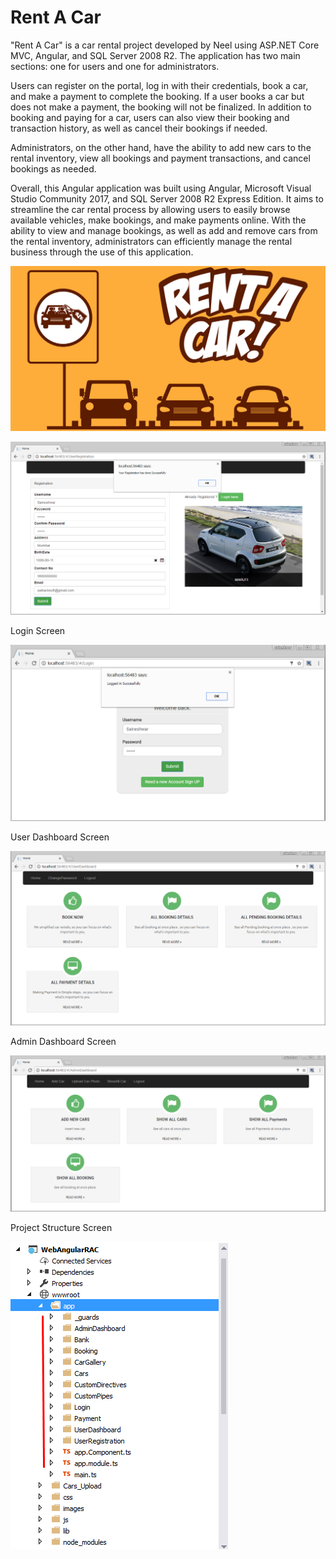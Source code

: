 # Rent A Car
"Rent A Car" is a car rental project developed by Neel using ASP.NET Core MVC, Angular, and SQL Server 2008 R2. The application has two main sections: one for users and one for administrators.

Users can register on the portal, log in with their credentials, book a car, and make a payment to complete the booking. If a user books a car but does not make a payment, the booking will not be finalized. In addition to booking and paying for a car, users can also view their booking and transaction history, as well as cancel their bookings if needed.

Administrators, on the other hand, have the ability to add new cars to the rental inventory, view all bookings and payment transactions, and cancel bookings as needed.

Overall, this Angular application was built using Angular, Microsoft Visual Studio Community 2017, and SQL Server 2008 R2 Express Edition. It aims to streamline the car rental process by allowing users to easily browse available vehicles, make bookings, and make payments online. With the ability to view and manage bookings, as well as add and remove cars from the rental inventory, administrators can efficiently manage the rental business through the use of this application.

![Rent A Car](https://github.com/neelgandhi108/Rent-a-Car/blob/master/images/image001.png?raw=true "Rent A Car")



![Registration Screen](https://github.com/neelgandhi108/Rent-a-Car/blob/master/images/image053.png?raw=true "Registration Screen")

Login Screen

![Login Screen](https://github.com/neelgandhi108/Rent-a-Car/blob/master/images/image055.png?raw=true "Login Screen")

User Dashboard Screen

![User Dashboard Screen](https://github.com/neelgandhi108/Rent-a-Car/blob/master/images/image057.png?raw=true "Login Screen")

Admin Dashboard Screen

![Admin Dashboard Screen](https://github.com/neelgandhi108/Rent-a-Car/blob/master/images/image083.png?raw=true "Admin Dashboard Screen")

Project Structure Screen

![Project Structure Screen](https://github.com/neelgandhi108/Rent-a-Car/blob/main/image045.png "Project Structure Screen")






